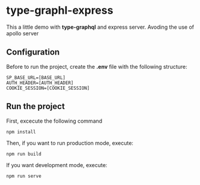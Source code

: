 # type-graphl-express
This a little demo  with **type-graphql** and express server. Avoding the use of apollo server

## Configuration
Before to run the project, create the **.env** file with the following structure:

```
SP_BASE_URL=[BASE_URL]
AUTH_HEADER=[AUTH_HEADER]
COOKIE_SESSION=[COOKIE_SESSION]
```

## Run the project
First, excecute the following command
```
npm install
```

Then, if you want to run production mode, execute:
```
npm run build
```

If you want development mode, execute:
```
npm run serve
```
